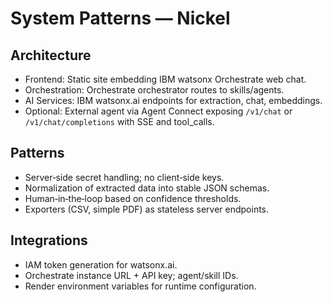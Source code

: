 # System Patterns — Nickel

## Architecture
- Frontend: Static site embedding IBM watsonx Orchestrate web chat.
- Orchestration: Orchestrate orchestrator routes to skills/agents.
- AI Services: IBM watsonx.ai endpoints for extraction, chat, embeddings.
- Optional: External agent via Agent Connect exposing `/v1/chat` or `/v1/chat/completions` with SSE and tool_calls.

## Patterns
- Server‑side secret handling; no client‑side keys.
- Normalization of extracted data into stable JSON schemas.
- Human‑in‑the‑loop based on confidence thresholds.
- Exporters (CSV, simple PDF) as stateless server endpoints.

## Integrations
- IAM token generation for watsonx.ai.
- Orchestrate instance URL + API key; agent/skill IDs.
- Render environment variables for runtime configuration. 